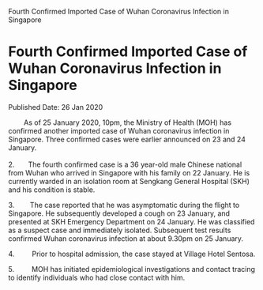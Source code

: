 Fourth Confirmed Imported Case of Wuhan Coronavirus Infection in
Singapore

Fourth Confirmed Imported Case of Wuhan Coronavirus Infection in Singapore
==========================================================================

Published Date: 26 Jan 2020

        As of 25 January 2020, 10pm, the Ministry of Health (MOH) has
confirmed another imported case of Wuhan coronavirus infection in
Singapore. Three confirmed cases were earlier announced on 23 and 24
January.\
\
2.       The fourth confirmed case is a 36 year-old male Chinese
national from Wuhan who arrived in Singapore with his family on 22
January. He is currently warded in an isolation room at Sengkang General
Hospital (SKH) and his condition is stable.

3.        The case reported that he was asymptomatic during the flight
to Singapore. He subsequently developed a cough on 23 January, and
presented at SKH Emergency Department on 24 January. He was classified
as a suspect case and immediately isolated. Subsequent test results
confirmed Wuhan coronavirus infection at about 9.30pm on 25 January.

4.         Prior to hospital admission, the case stayed at Village Hotel
Sentosa.

5.         MOH has initiated epidemiological investigations and contact
tracing to identify individuals who had close contact with him.
